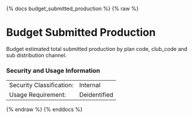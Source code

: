 {% docs budget_submitted_production %}
{% raw %}

# Budget Submitted Production
Budget estimated total submitted production by plan code, club_code and sub distribution channel.


### Security and Usage Information
|     |     |
| --- | --- |
|Security Classification:  |Internal|
|Usage Requirement:        |Deidentified|

{% endraw %}
{% enddocs %}
